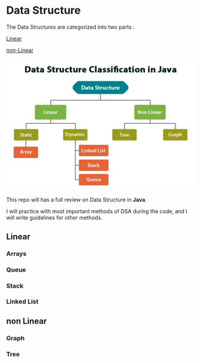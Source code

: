 # **Data Structure**

The Data Structures are categorized into two parts :

<a href="#linear">Linear</a>

<a href="#non-linear">non-Linear</a>

<img src="./Preview/DSA diagram.png" />

This repo will has a full review on Data Structure in **Java**.

I will practice with most important methods of DSA during the code,
and I will write guidelines for other methods.

## **Linear**

### Arrays

### Queue

### Stack

### Linked List

## **non Linear**

### Graph

### Tree
